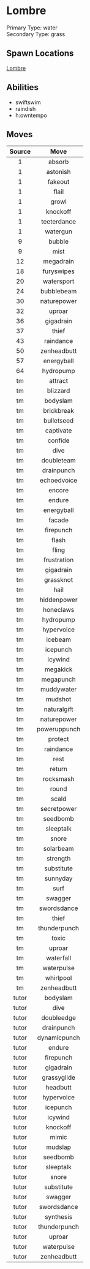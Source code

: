 # Lombre  
Primary Type: water  
Secondary Type: grass  
  
## Spawn Locations  
[Lombre](/data/spawn_presets/lombre.md)  
  
## Abilities  
  * swiftswim
  * raindish
  * h:owntempo
  
  
## Moves  
  
| Source | Move |  
|:---:|:---:|  
| 1 | absorb |  
| 1 | astonish |  
| 1 | fakeout |  
| 1 | flail |  
| 1 | growl |  
| 1 | knockoff |  
| 1 | teeterdance |  
| 1 | watergun |  
| 9 | bubble |  
| 9 | mist |  
| 12 | megadrain |  
| 18 | furyswipes |  
| 20 | watersport |  
| 24 | bubblebeam |  
| 30 | naturepower |  
| 32 | uproar |  
| 36 | gigadrain |  
| 37 | thief |  
| 43 | raindance |  
| 50 | zenheadbutt |  
| 57 | energyball |  
| 64 | hydropump |  
| tm | attract |  
| tm | blizzard |  
| tm | bodyslam |  
| tm | brickbreak |  
| tm | bulletseed |  
| tm | captivate |  
| tm | confide |  
| tm | dive |  
| tm | doubleteam |  
| tm | drainpunch |  
| tm | echoedvoice |  
| tm | encore |  
| tm | endure |  
| tm | energyball |  
| tm | facade |  
| tm | firepunch |  
| tm | flash |  
| tm | fling |  
| tm | frustration |  
| tm | gigadrain |  
| tm | grassknot |  
| tm | hail |  
| tm | hiddenpower |  
| tm | honeclaws |  
| tm | hydropump |  
| tm | hypervoice |  
| tm | icebeam |  
| tm | icepunch |  
| tm | icywind |  
| tm | megakick |  
| tm | megapunch |  
| tm | muddywater |  
| tm | mudshot |  
| tm | naturalgift |  
| tm | naturepower |  
| tm | poweruppunch |  
| tm | protect |  
| tm | raindance |  
| tm | rest |  
| tm | return |  
| tm | rocksmash |  
| tm | round |  
| tm | scald |  
| tm | secretpower |  
| tm | seedbomb |  
| tm | sleeptalk |  
| tm | snore |  
| tm | solarbeam |  
| tm | strength |  
| tm | substitute |  
| tm | sunnyday |  
| tm | surf |  
| tm | swagger |  
| tm | swordsdance |  
| tm | thief |  
| tm | thunderpunch |  
| tm | toxic |  
| tm | uproar |  
| tm | waterfall |  
| tm | waterpulse |  
| tm | whirlpool |  
| tm | zenheadbutt |  
| tutor | bodyslam |  
| tutor | dive |  
| tutor | doubleedge |  
| tutor | drainpunch |  
| tutor | dynamicpunch |  
| tutor | endure |  
| tutor | firepunch |  
| tutor | gigadrain |  
| tutor | grassyglide |  
| tutor | headbutt |  
| tutor | hypervoice |  
| tutor | icepunch |  
| tutor | icywind |  
| tutor | knockoff |  
| tutor | mimic |  
| tutor | mudslap |  
| tutor | seedbomb |  
| tutor | sleeptalk |  
| tutor | snore |  
| tutor | substitute |  
| tutor | swagger |  
| tutor | swordsdance |  
| tutor | synthesis |  
| tutor | thunderpunch |  
| tutor | uproar |  
| tutor | waterpulse |  
| tutor | zenheadbutt |  
  
